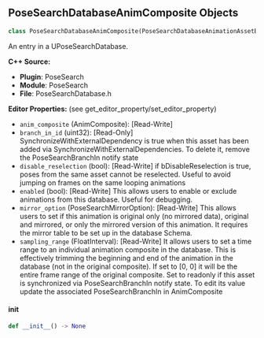 ## PoseSearchDatabaseAnimComposite Objects

```python
class PoseSearchDatabaseAnimComposite(PoseSearchDatabaseAnimationAssetBase)
```

An entry in a UPoseSearchDatabase.

**C++ Source:**

- **Plugin**: PoseSearch
- **Module**: PoseSearch
- **File**: PoseSearchDatabase.h

**Editor Properties:** (see get_editor_property/set_editor_property)

- ``anim_composite`` (AnimComposite):  [Read-Write]
- ``branch_in_id`` (uint32):  [Read-Only] SynchronizeWithExternalDependency is true when this asset has been added via SynchronizeWithExternalDependencies.
  To delete it, remove the PoseSearchBranchIn notify state
- ``disable_reselection`` (bool):  [Read-Write] if bDisableReselection is true, poses from the same asset cannot be reselected. Useful to avoid jumping on frames on the same looping animations
- ``enabled`` (bool):  [Read-Write] This allows users to enable or exclude animations from this database. Useful for debugging.
- ``mirror_option`` (PoseSearchMirrorOption):  [Read-Write] This allows users to set if this animation is original only (no mirrored data), original and mirrored, or only the mirrored version of this animation.
  It requires the mirror table to be set up in the database Schema.
- ``sampling_range`` (FloatInterval):  [Read-Write] It allows users to set a time range to an individual animation composite in the database.
  This is effectively trimming the beginning and end of the animation in the database (not in the original composite).
  If set to [0, 0] it will be the entire frame range of the original composite.
  Set to readonly if this asset is synchronized via PoseSearchBranchIn notify state.
  To edit its value update the associated PoseSearchBranchIn in AnimComposite

<a id="unreal.PoseSearchDatabaseAnimComposite.__init__"></a>

#### __init__

```python
def __init__() -> None
```

<a id="unreal.PoseSearchDatabaseAnimMontage"></a>